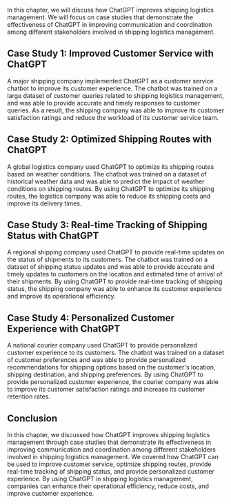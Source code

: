 
In this chapter, we will discuss how ChatGPT improves shipping logistics management. We will focus on case studies that demonstrate the effectiveness of ChatGPT in improving communication and coordination among different stakeholders involved in shipping logistics management.

Case Study 1: Improved Customer Service with ChatGPT
----------------------------------------------------

A major shipping company implemented ChatGPT as a customer service chatbot to improve its customer experience. The chatbot was trained on a large dataset of customer queries related to shipping logistics management, and was able to provide accurate and timely responses to customer queries. As a result, the shipping company was able to improve its customer satisfaction ratings and reduce the workload of its customer service team.

Case Study 2: Optimized Shipping Routes with ChatGPT
----------------------------------------------------

A global logistics company used ChatGPT to optimize its shipping routes based on weather conditions. The chatbot was trained on a dataset of historical weather data and was able to predict the impact of weather conditions on shipping routes. By using ChatGPT to optimize its shipping routes, the logistics company was able to reduce its shipping costs and improve its delivery times.

Case Study 3: Real-time Tracking of Shipping Status with ChatGPT
----------------------------------------------------------------

A regional shipping company used ChatGPT to provide real-time updates on the status of shipments to its customers. The chatbot was trained on a dataset of shipping status updates and was able to provide accurate and timely updates to customers on the location and estimated time of arrival of their shipments. By using ChatGPT to provide real-time tracking of shipping status, the shipping company was able to enhance its customer experience and improve its operational efficiency.

Case Study 4: Personalized Customer Experience with ChatGPT
-----------------------------------------------------------

A national courier company used ChatGPT to provide personalized customer experience to its customers. The chatbot was trained on a dataset of customer preferences and was able to provide personalized recommendations for shipping options based on the customer's location, shipping destination, and shipping preferences. By using ChatGPT to provide personalized customer experience, the courier company was able to improve its customer satisfaction ratings and increase its customer retention rates.

Conclusion
----------

In this chapter, we discussed how ChatGPT improves shipping logistics management through case studies that demonstrate its effectiveness in improving communication and coordination among different stakeholders involved in shipping logistics management. We covered how ChatGPT can be used to improve customer service, optimize shipping routes, provide real-time tracking of shipping status, and provide personalized customer experience. By using ChatGPT in shipping logistics management, companies can enhance their operational efficiency, reduce costs, and improve customer experience.

